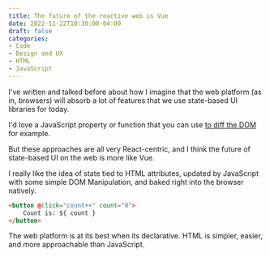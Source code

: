 ```yaml
---
title: The future of the reactive web is Vue
date: 2022-11-22T10:30:00-04:00
draft: false
categories:
- Code
- Design and UX
- HTML
- JavaScript
---
```


I've written and talked before about how I imagine that the web platform (as in, browsers) will absorb a lot of features that we use state-based UI libraries for today.

I'd love a JavaScript property or function that you can use [to diff the DOM](/browser-native-typescript-what-about-jsx-or-dom-diffing/) for example.

But these approaches are all very React-centric, and I think the future of state-based UI on the web is more like Vue.

I really like the idea of state tied to HTML attributes, updated by JavaScript with some simple DOM Manipulation, and baked right into the browser natively.

```html
<button @click="count++" count="0">
	Count is: ${ count }
</button>
```

The web platform is at its best when its declarative. HTML is simpler, easier, and more approachable than JavaScript.